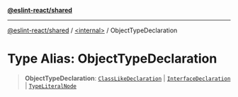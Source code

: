 [**@eslint-react/shared**](../../README.md)

***

[@eslint-react/shared](../../README.md) / [\<internal\>](../README.md) / ObjectTypeDeclaration

# Type Alias: ObjectTypeDeclaration

> **ObjectTypeDeclaration**: [`ClassLikeDeclaration`](ClassLikeDeclaration.md) \| [`InterfaceDeclaration`](../interfaces/InterfaceDeclaration.md) \| [`TypeLiteralNode`](../interfaces/TypeLiteralNode.md)
